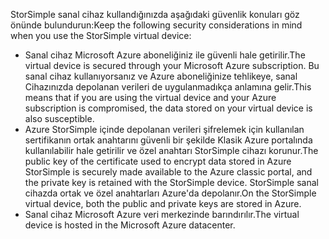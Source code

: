 <!--v-sharos 10/13/2105 virtual device security-->

<span data-ttu-id="6ba38-101">StorSimple sanal cihaz kullandığınızda aşağıdaki güvenlik konuları göz önünde bulundurun:</span><span class="sxs-lookup"><span data-stu-id="6ba38-101">Keep the following security considerations in mind when you use the StorSimple virtual device:</span></span>

* <span data-ttu-id="6ba38-102">Sanal cihaz Microsoft Azure aboneliğiniz ile güvenli hale getirilir.</span><span class="sxs-lookup"><span data-stu-id="6ba38-102">The virtual device is secured through your Microsoft Azure subscription.</span></span> <span data-ttu-id="6ba38-103">Bu sanal cihaz kullanıyorsanız ve Azure aboneliğinize tehlikeye, sanal Cihazınızda depolanan verileri de uygulanmadıkça anlamına gelir.</span><span class="sxs-lookup"><span data-stu-id="6ba38-103">This means that if you are using the virtual device and your Azure subscription is compromised, the data stored on your virtual device is also susceptible.</span></span>
* <span data-ttu-id="6ba38-104">Azure StorSimple içinde depolanan verileri şifrelemek için kullanılan sertifikanın ortak anahtarını güvenli bir şekilde Klasik Azure portalında kullanılabilir hale getirilir ve özel anahtarı StorSimple cihazı korunur.</span><span class="sxs-lookup"><span data-stu-id="6ba38-104">The public key of the certificate used to encrypt data stored in Azure StorSimple is securely made available to the Azure classic portal, and the private key is retained with the StorSimple device.</span></span> <span data-ttu-id="6ba38-105">StorSimple sanal cihazda ortak ve özel anahtarları Azure'da depolanır.</span><span class="sxs-lookup"><span data-stu-id="6ba38-105">On the StorSimple virtual device, both the public and private keys are stored in Azure.</span></span>
* <span data-ttu-id="6ba38-106">Sanal cihaz Microsoft Azure veri merkezinde barındırılır.</span><span class="sxs-lookup"><span data-stu-id="6ba38-106">The virtual device is hosted in the Microsoft Azure datacenter.</span></span>

